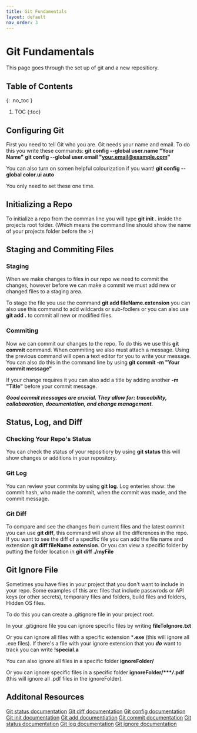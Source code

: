 ```yaml
---
title: Git Fundamentals
layout: default
nav_order: 3
---
```

<!-- prettier-ignore-start -->
# Git Fundamentals

This page goes through the set up of git and a new repositiory.

## Table of Contents 
{: .no_toc }

1. TOC
{:toc}

<!-- prettier-ignore-end -->


## Configuring Git

First you need to tell Git who you are. Git needs your name and email. To do this you write these commands:
**git config --global user.name "Your Name"**
**git config --global user.email "your.email@example.com"**

You can also turn on somen helpful colourization if you want!
**git config --global color.ui auto**

You only need to set these one time. 

## Initializing a Repo 

To initialize a repo from the comman line you will type **git init .** inside the projects root folder. (Which means the command line should show the name of your projects folder before the >)

## Staging and Commiting Files

### Staging 

When we make changes to files in our repo we need to commit the changes, however before we can make a commit we must add new or changed files to a staging area. 

To stage the file you use the command **git add fileName.extension**  you can also use this command to add wildcards or sub-fodlers
or you can also use **git add .** to commit all new or modified files.

### Commiting

Now we can commit our changes to the repo. To do this we use this **git commit** command. When commiting we also must attach a message. Using the previous command will open a text editor for you to write your message. You can also do this in the command line by using **git commit -m "Your commit message"** 

If your change requires it you can also add a title by adding another **-m "Title"** before your commit message.

**_Good commit messages are crucial. They allow for: traceability, collabaoration, documentation, and change management._**

## Status, Log, and Diff

### Checking Your Repo's Status

You can check the status of your repositiory by using **git status** this will show changes or additions in your repository.

### Git Log

You can review your commits by using **git log**. Log enteries show: the commit hash, who made the commit, when the commit was made, and the commit message.

### Git Diff

To compare and see the changes from current files and the latest commit you can use **git diff**, this command will show all the differences in the repo. If you want to see the diff of a specific file you can add the file name and extension **git diff fileName.extension**. Or you can view a specific folder by putting the folder location in **git diff ./myFile**

## Git Ignore File

Sometimes you have files in your project that you don't want to include in your repo. Some examples of this are: files that include passwrods or API keys (or other secrets), temporary files and folders, build files and folders, Hidden OS files.

To do this you can create a .gitignore file in your project root. 

In your .gitignore file you can ignore specific files by writing **fileToIgnore.txt**

Or you can ignore all files with a specific extension ***.exe** (this will ignore all .exe files). If there's a file with your ignore extension that you **_do_** want to track you can write **!special.a** 

You can also ignore all files in a specific folder **ignoreFolder/**

Or you can ignore specific files in a specific folder **ignoreFolder/****/*.pdf** (this will ignore all .pdf files in the ignoreFolder).

## Additonal Resources
[Git status documentation](https://git-scm.com/docs/git-status)
[Git diff documentation](https://git-scm.com/docs/git-diff)
[Git config documentation](https://git-scm.com/docs/git-config)
[Git init documentation](https://git-scm.com/docs/git-init)
[Git add documentiation](https://git-scm.com/docs/git-add)
[Git commit documentation](https://git-scm.com/docs/git-commit)
[Git status documentation](https://git-scm.com/docs/git-status)
[Git log documentation](https://git-scm.com/docs/git-log)
[Git ignore documentation](https://git-scm.com/docs/gitignore)
